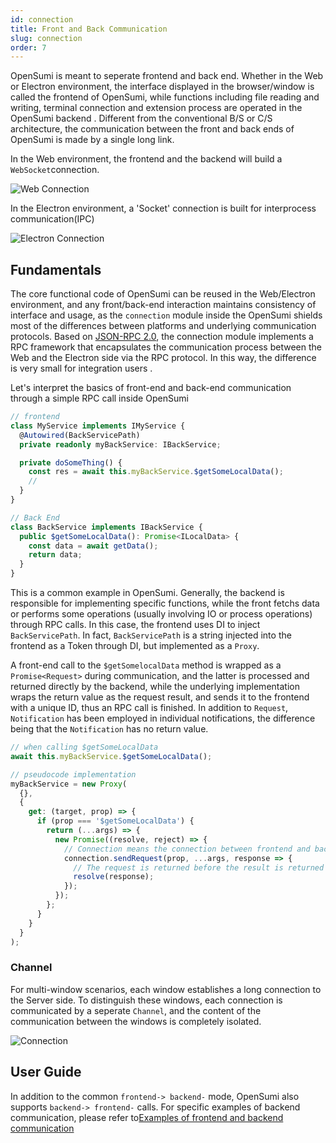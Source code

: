 ```yaml
---
id: connection
title: Front and Back Communication
slug: connection
order: 7
---
```


OpenSumi is meant to seperate frontend and back end. Whether in the Web or Electron environment, the interface displayed in the browser/window is called the frontend of OpenSumi, while functions including file reading and writing, terminal connection and extension process are operated in the OpenSumi backend . Different from the conventional B/S or C/S architecture, the communication between the front and back ends of OpenSumi is made by a single long link.  

In the Web environment, the frontend and the backend will build a `WebSocket`connection.  

![Web Connection](https://img.alicdn.com/imgextra/i3/O1CN01QiEuJD1QeVE2NkPMY_!!6000000002001-55-tps-182-243.svg)

In the Electron environment, a 'Socket' connection is built for interprocess communication(IPC)  

![Electron Connection](https://img.alicdn.com/imgextra/i3/O1CN01zDX6Wg1tjeXHaqyjQ_!!6000000005938-55-tps-232-242.svg)

## Fundamentals

The core functional code of OpenSumi can be reused in the Web/Electron environment, and any front/back-end interaction maintains consistency of interface and usage, as the `connection` module inside the OpenSumi shields most of the differences between platforms and underlying communication protocols. Based on [JSON-RPC 2.0](https://www.jsonrpc.org/specification), the connection module implements a RPC framework that encapsulates the communication process between the Web and the Electron side via the RPC protocol. In this way, the difference is very small for integration users .

Let's interpret the basics of front-end and back-end communication through a simple RPC call inside OpenSumi

```typescript
// frontend
class MyService implements IMyService {
  @Autowired(BackServicePath)
  private readonly myBackService: IBackService;

  private doSomeThing() {
    const res = await this.myBackService.$getSomeLocalData();
    //
  }
}

// Back End
class BackService implements IBackService {
  public $getSomeLocalData(): Promise<ILocalData> {
    const data = await getData();
    return data;
  }
}
```

This is a common example in OpenSumi. Generally, the backend is responsible for implementing specific functions, while the front fetchs data or performs some operations (usually involving IO or process operations) through RPC calls. In this case, the frontend uses DI to inject `BackServicePath`. In fact, `BackServicePath` is a string injected into the frontend as a Token through DI, but implemented as a `Proxy`.  

A front-end call to the `$getSomelocalData` method is wrapped as a `Promise<Request>` during communication, and the latter is processed and returned directly by the backend, while the underlying implementation wraps the return value as the request result, and sends it to the frontend with a unique ID, thus an RPC call is finished. In addition to `Request`, `Notification` has been employed in individual notifications, the difference being that the `Notification` has no return value.

```typescript
// when calling $getSomeLocalData
await this.myBackService.$getSomeLocalData();

// pseudocode implementation
myBackService = new Proxy(
  {},
  {
    get: (target, prop) => {
      if (prop === '$getSomeLocalData') {
        return (...args) => {
          new Promise((resolve, reject) => {
            // Connection means the connection between frontend and back end
            connection.sendRequest(prop, ...args, response => {
              // The request is returned before the result is returned through Promise resolve
              resolve(response);
            });
          });
        };
      }
    }
  }
);
```

### Channel

For multi-window scenarios, each window establishes a long connection to the Server side. To distinguish these windows, each connection is communicated by a seperate `Channel`, and the content of the communication between the windows is completely isolated.

![Connection](https://img.alicdn.com/imgextra/i2/O1CN01aN1VYn1dkzqWPK2ev_!!6000000003775-55-tps-825-362.svg)

## User Guide

In addition to the common `frontend-> backend-` mode, OpenSumi also supports `backend-> frontend-` calls. For specific examples of backend communication, please refer to[Examples of frontend and backend communication](../sample/connection-between-browser-and-node)
